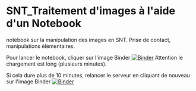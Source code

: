 # SNT_Traitement d'images à l'aide d'un Notebook
notebook sur la manipulation des images en SNT.
Prise de contact, manipulations élémentaires.

Pour lancer le notebook, cliquer sur l'image Binder [![Binder](https://mybinder.org/badge_logo.svg)](https://mybinder.org/v2/gh/Denis2caen/SNT-th5-photonumerique.git/HEAD?filepath=(SNT)%20Th5%20Traitement_d_images%20a%20l_aide%20d_un%20notebook%20Jupyter.ipynb)
Attention le chargement est long (plusieurs minutes).

Si cela dure plus de 10 minutes, relancer le serveur en cliquant de nouveau sur l'image Binder [![Binder](https://mybinder.org/badge_logo.svg)](https://mybinder.org/v2/gh/Denis2caen/SNT-th5-photonumerique.git/HEAD?filepath=(SNT)%20Th5%20Traitement_d_images%20a%20l_aide%20d_un%20notebook%20Jupyter.ipynb)
